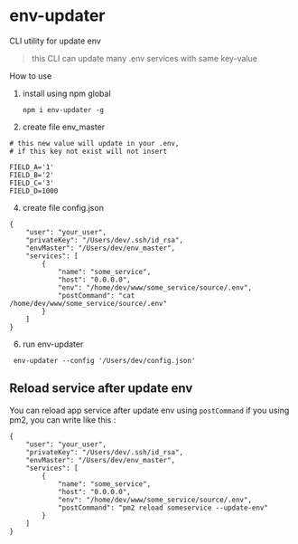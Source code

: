 # env-updater

CLI utility for update env
> this CLI can update many .env services with same key-value 


How to use

1. install using npm global
   ```shell=
   npm i env-updater -g
   ```
3. create file env_master

```json=
# this new value will update in your .env, 
# if this key not exist will not insert

FIELD_A='1' 
FIELD_B='2'
FIELD_C='3'
FIELD_D=1000
```
4. create file config.json
```json=
{
    "user": "your_user",
    "privateKey": "/Users/dev/.ssh/id_rsa",
    "envMaster": "/Users/dev/env_master",
    "services": [
        {
            "name": "some_service",
            "host": "0.0.0.0",
            "env": "/home/dev/www/some_service/source/.env",
            "postCommand": "cat /home/dev/www/some_service/source/.env"
        }
    ]
}
```
6. run env-updater
```shell=
 env-updater --config '/Users/dev/config.json'
```


## Reload service after update env
You can reload app service after update env using `postCommand` 
if you using pm2, you can write like this :
```json=
{
    "user": "your_user",
    "privateKey": "/Users/dev/.ssh/id_rsa",
    "envMaster": "/Users/dev/env_master",
    "services": [
        {
            "name": "some_service",
            "host": "0.0.0.0",
            "env": "/home/dev/www/some_service/source/.env",
            "postCommand": "pm2 reload someservice --update-env"
        }
    ]
}
```